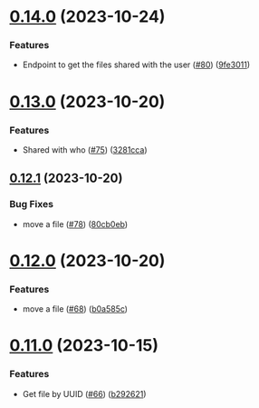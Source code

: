 # [0.14.0](https://github.com/hawks-atlanta/proxy-python/compare/v0.13.0...v0.14.0) (2023-10-24)


### Features

* Endpoint to get the files shared with the user ([#80](https://github.com/hawks-atlanta/proxy-python/issues/80)) ([9fe3011](https://github.com/hawks-atlanta/proxy-python/commit/9fe3011c447ccc482ff1c67aec56bdd95ff5e30c))



# [0.13.0](https://github.com/hawks-atlanta/proxy-python/compare/v0.12.1...v0.13.0) (2023-10-20)


### Features

* Shared with who ([#75](https://github.com/hawks-atlanta/proxy-python/issues/75)) ([3281cca](https://github.com/hawks-atlanta/proxy-python/commit/3281cca3edd3c702b2077bf1efc2d100c7cefe32))



## [0.12.1](https://github.com/hawks-atlanta/proxy-python/compare/v0.12.0...v0.12.1) (2023-10-20)


### Bug Fixes

* move a file ([#78](https://github.com/hawks-atlanta/proxy-python/issues/78)) ([80cb0eb](https://github.com/hawks-atlanta/proxy-python/commit/80cb0eb37675d67ead3349836fae2cac0cec167f))



# [0.12.0](https://github.com/hawks-atlanta/proxy-python/compare/v0.11.0...v0.12.0) (2023-10-20)


### Features

* move a file ([#68](https://github.com/hawks-atlanta/proxy-python/issues/68)) ([b0a585c](https://github.com/hawks-atlanta/proxy-python/commit/b0a585c89c8ae09a49fa0549858d73f51ea6976a))



# [0.11.0](https://github.com/hawks-atlanta/proxy-python/compare/v0.10.0...v0.11.0) (2023-10-15)


### Features

* Get file by UUID ([#66](https://github.com/hawks-atlanta/proxy-python/issues/66)) ([b292621](https://github.com/hawks-atlanta/proxy-python/commit/b2926217b2e4cc03ea59525e1f59c0f2167b6791))



